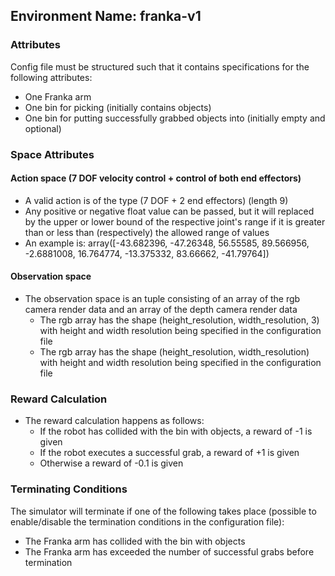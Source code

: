 ## Environment Name: franka-v1

### Attributes
Config file must be structured such that it contains specifications for the following attributes:
*  One Franka arm
*  One bin for picking (initially contains objects)
*  One bin for putting successfully grabbed objects into (initially empty and optional)

### Space Attributes
#### Action space (7 DOF velocity control + control of both end effectors)
*  A valid action is of the type (7 DOF + 2 end effectors) (length 9)
*  Any positive or negative float value can be passed, but it will replaced by the upper or lower bound of the respective joint's range if it is greater than or less than (respectively) the allowed range of values
*  An example is: array([-43.682396, -47.26348, 56.55585, 89.566956, -2.6881008, 16.764774, -13.375332, 83.66662, -41.79764])

#### Observation space
*  The observation space is an tuple consisting of an array of the rgb camera render data and an array of the depth camera render data
    *  The rgb array has the shape (height_resolution, width_resolution, 3) with height and width resolution being specified in the configuration file
    *  The rgb array has the shape (height_resolution, width_resolution) with height and width resolution being specified in the configuration file

### Reward Calculation
*  The reward calculation happens as follows:
    *  If the robot has collided with the bin with objects, a reward of -1 is given
    *  If the robot executes a successful grab, a reward of +1 is given
    *  Otherwise a reward of -0.1 is given

### Terminating Conditions
The simulator will terminate if one of the following takes place (possible to enable/disable the termination conditions in the configuration file):
*  The Franka arm has collided with the bin with objects
*  The Franka arm has exceeded the number of successful grabs before termination